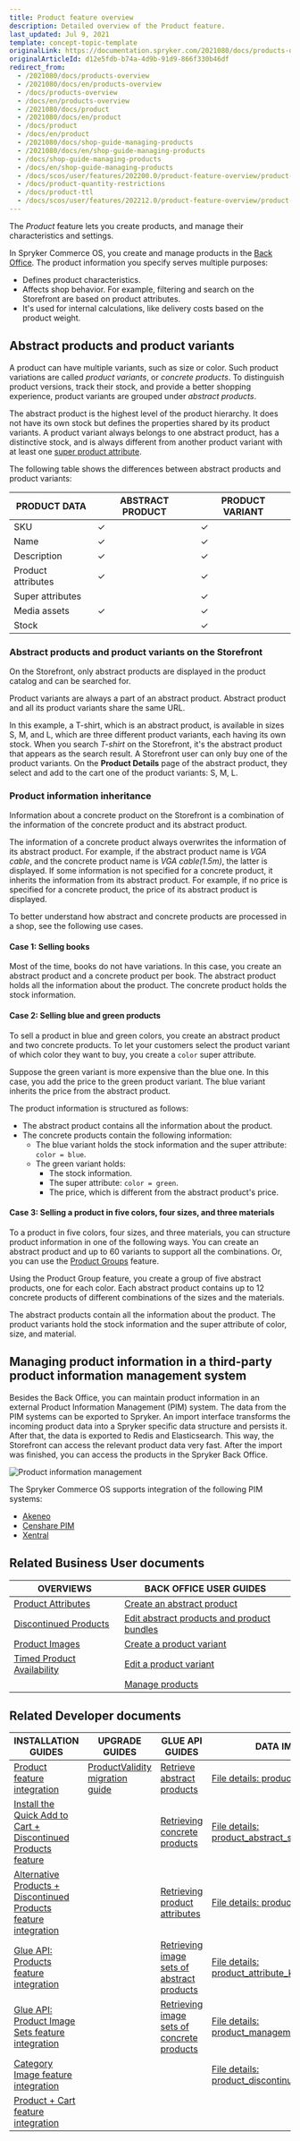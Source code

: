 ```yaml
---
title: Product feature overview
description: Detailed overview of the Product feature.
last_updated: Jul 9, 2021
template: concept-topic-template
originalLink: https://documentation.spryker.com/2021080/docs/products-overview
originalArticleId: d12e5fdb-b74a-4d9b-91d9-866f330b46df
redirect_from:
  - /2021080/docs/products-overview
  - /2021080/docs/en/products-overview
  - /docs/products-overview
  - /docs/en/products-overview
  - /2021080/docs/product
  - /2021080/docs/en/product
  - /docs/product
  - /docs/en/product
  - /2021080/docs/shop-guide-managing-products
  - /2021080/docs/en/shop-guide-managing-products
  - /docs/shop-guide-managing-products
  - /docs/en/shop-guide-managing-products
  - /docs/scos/user/features/202200.0/product-feature-overview/product-feature-overview.html
  - /docs/product-quantity-restrictions
  - /docs/product-ttl
  - /docs/scos/user/features/202212.0/product-feature-overview/product-feature-overview.html  
---
```


The *Product* feature lets you create products, and manage their characteristics and settings.

In Spryker Commerce OS, you create and manage products in the [Back Office](/docs/scos/user/features/{{page.version}}/spryker-core-back-office-feature-overview/spryker-core-back-office-feature-overview.html). The product information you specify serves multiple purposes:

* Defines product characteristics.
* Affects shop behavior. For example, filtering and search on the Storefront are based on product attributes.
* It's used for internal calculations, like delivery costs based on the product weight.


## Abstract products and product variants

A product can have multiple variants, such as size or color. Such product variations are called *product variants*, or *concrete products*. To distinguish product versions, track their stock, and provide a better shopping experience, product variants are grouped under *abstract products*.

The abstract product is the highest level of the product hierarchy. It does not have its own stock but defines the properties shared by its product variants. A product variant always belongs to one abstract product, has a distinctive stock, and is always different from another product variant with at least one [super product attribute](/docs/pbc/all/product-information-management/{{page.version}}/product-feature-overview/product-attributes-overview.html).

The following table shows the differences between abstract products and product variants:

| PRODUCT DATA | ABSTRACT PRODUCT | PRODUCT VARIANT |
| --- | --- | --- |
| SKU |&check;|&check;|
| Name |&check;|&check;|
| Description |&check;|&check;|
| Product attributes |&check;|&check;|
| Super attributes |  |&check;|
| Media assets |&check;|&check;|
| Stock |  |&check;|

### Abstract products and product variants on the Storefront

On the Storefront, only abstract products are displayed in the product catalog and can be searched for.

Product variants are always a part of an abstract product. Abstract product and all its product variants share the same URL.

In this example, a T-shirt, which is an abstract product, is available in sizes S, M, and L, which are three different product variants, each having its own stock. When you search *T-shirt* on the Storefront, it's the abstract product that appears as the search result. A Storefront user can only buy one of the product variants. On the **Product Details** page of the abstract product, they select and add to the cart one of the product variants: S, M, L.


### Product information inheritance

Information about a concrete product on the Storefront is a combination of the information of the concrete product and its abstract product.  

The information of a concrete product always overwrites the information of its abstract product. For example, if the abstract product name is *VGA cable*, and the concrete product name is *VGA cable(1.5m)*, the latter is displayed.
If some information is not specified for a concrete product, it inherits the information from its abstract product. For example, if no price is specified for a concrete product, the price of its abstract product is displayed.

To better understand how abstract and concrete products are processed in a shop, see the following use cases.

#### Case 1: Selling books

Most of the time, books do not have variations. In this case, you create an abstract product and a concrete product per book. The abstract product holds all the information about the product. The concrete product holds the stock information.

#### Case 2: Selling blue and green products

To sell a product in blue and green colors, you create an abstract product and two concrete products. To let your customers select the product variant of which color they want to buy, you create a `color` super attribute.

Suppose the green variant is more expensive than the blue one. In this case, you add the price to the green product variant. The blue variant inherits the price from the abstract product.

The product information is structured as follows:
* The abstract product contains all the information about the product.
* The concrete products contain the following information:
  - The blue variant holds the stock information and the super attribute: `color = blue`.
  - The green variant holds:
    - The stock information.
    - The super attribute: `color = green`.
    - The price, which is different from the abstract product's price.

#### Case 3: Selling a product in five colors, four sizes, and three materials

To a product in five colors, four sizes, and three materials, you can structure product information in one of the following ways. You can create an abstract product and up to 60 variants to support all the combinations. Or, you can use the [Product Groups](/docs/pbc/all/product-information-management/{{page.version}}/product-groups-feature-overview.html) feature.

Using the Product Group feature, you create a group of five abstract products, one for each color. Each abstract product  contains up to 12 concrete products of different combinations of the sizes and the materials.

The abstract products contain all the information about the product. The product variants hold the stock information and the super attribute of color, size, and material.


## Managing product information in a third-party product information management system

Besides the Back Office, you can maintain product information in an external Product Information Management (PIM) system. The data from the PIM systems can be exported to Spryker. An import interface transforms the incoming product data into a Spryker specific data structure and persists it. After that, the data is exported to Redis and Elasticsearch. This way, the Storefront can access the relevant product data very fast. After the import was finished, you can access the products in the Spryker Back Office.

![Product information management](https://spryker.s3.eu-central-1.amazonaws.com/docs/Features/Product+Management/Product/product_information_management.png)

The Spryker Commerce OS supports integration of the following PIM systems:

* [Akeneo](/docs/scos/dev/back-end-development/extend-spryker/spryker-os-module-customisation/extend-the-core.html)
* [Censhare PIM](/docs/pbc/all/product-information-management/{{page.version}}/third-party-integrations/censhare-pim.html)
* [Xentral](/docs/scos/user/technology-partners/{{page.version}}/product-information-pimerp/xentral.html)


## Related Business User documents

| OVERVIEWS |BACK OFFICE USER GUIDES|
| - |---|
| [Product Attributes](/docs/pbc/all/product-information-management/{{page.version}}/product-feature-overview/product-attributes-overview.html)  | [Create an abstract product](/docs/pbc/all/product-information-management/{{page.version}}/manage-in-the-back-office/products/manage-abstract-products-and-product-bundles/create-abstract-products-and-product-bundles.html) |
| [Discontinued Products](/docs/pbc/all/product-information-management/{{page.version}}/product-feature-overview/discontinued-products-overview.html)  | [Edit abstract products and product bundles](/docs/pbc/all/product-information-management/{{page.version}}/manage-in-the-back-office/products/manage-abstract-products-and-product-bundles/edit-abstract-products-and-product-bundles.html) |
| [Product Images](/docs/pbc/all/product-information-management/{{page.version}}/product-feature-overview/product-images-overview.html)  | [Create a product variant](/docs/pbc/all/product-information-management/{{page.version}}/manage-in-the-back-office/products/manage-product-variants/create-product-variants.html) |
| [Timed Product Availability](/docs/pbc/all/product-information-management/{{page.version}}/product-feature-overview/timed-product-availability-overview.html)  | [Edit a product variant](/docs/pbc/all/product-information-management/{{page.version}}/manage-in-the-back-office/products/manage-product-variants/edit-product-variants.html) |
|  |  [Manage products](/docs/pbc/all/product-information-management/{{page.version}}/manage-in-the-back-office/products/manage-products.html) |

## Related Developer documents

| INSTALLATION GUIDES | UPGRADE GUIDES | GLUE API GUIDES | DATA IMPORT |
|---|---|---|---|
| [Product feature integration](/docs/pbc/all/product-information-management/{{page.version}}/install-and-upgrade/install-features/install-the-product-feature.html) | [ProductValidity migration guide](/docs/pbc/all/product-information-management/{{page.version}}/install-and-upgrade/upgrade-modules/upgrade-the-productvalidity-module.html) | [Retrieve abstract products](/docs/marketplace/dev/glue-api-guides/{{page.version}}/abstract-products/retrieving-abstract-products.html) | [File details: product_abstract.csv](/docs/pbc/all/product-information-management/{{page.version}}/import-and-export-data/products-data-import/file-details-product-abstract.csv.html) |
| [Install the Quick Add to Cart + Discontinued Products feature](/docs/pbc/all/cart-and-checkout/{{page.version}}/base-shop/install-and-upgrade/install-features/install-the-quick-add-to-cart-discontinued-products-feature.html) |  | [Retrieving concrete products](/docs/marketplace/dev/glue-api-guides/{{page.version}}/concrete-products/retrieving-concrete-products.html) | [File details: product_abstract_store.csv](/docs/pbc/all/product-information-management/{{page.version}}/import-and-export-data/products-data-import/file-details-product-abstract-store.csv.html) |
| [Alternative Products + Discontinued Products feature integration](/docs/pbc/all/product-information-management/{{page.version}}/install-and-upgrade/install-features/install-the-alternative-products-discontinued-products-feature.html) |  | [Retrieving product attributes](/docs/pbc/all/product-information-management/{{page.version}}/manage-using-glue-api/glue-api-retrieve-product-attributes.html) | [File details: product_concrete.csv](/docs/pbc/all/product-information-management/{{page.version}}/import-and-export-data/products-data-import/file-details-product-concrete.csv.html) |
| [Glue API: Products feature integration](/docs/pbc/all/product-information-management/{{page.version}}/install-and-upgrade/install-glue-api/install-the-product-glue-api.html) |  | [Retrieving image sets of abstract products](/docs/pbc/all/product-information-management/{{page.version}}/manage-using-glue-api/abstract-products/glue-api-retrieve-image-sets-of-abstract-products.html) | [File details: product_attribute_key.csv](/docs/pbc/all/product-information-management/{{page.version}}/import-and-export-data/products-data-import/file-details-product-attribute-key.csv.html) |
| [Glue API: Product Image Sets feature integration](/docs/pbc/all/product-information-management/{{page.version}}/install-and-upgrade/install-glue-api/install-the-product-image-sets-glue-api.html) |  | [Retrieving image sets of concrete products](/docs/pbc/all/product-information-management/{{page.version}}/manage-using-glue-api/concrete-products/glue-api-retrieve-image-sets-of-concrete-products.html) | [File details: product_management_attribute.csv](/docs/pbc/all/product-information-management/{{page.version}}/import-and-export-data/products-data-import/file-details-product-management-attribute.csv.html) |
| [Category Image feature integration](/docs/pbc/all/product-information-management/{{page.version}}/install-and-upgrade/install-features/install-the-category-image-feature.html) |  |  | [File details: product_discontinued.csv](/docs/scos/dev/data-import/{{page.version}}/data-import-categories/merchandising-setup/product-merchandising/file-details-product-discontinued.csv.html) |
| [Product + Cart feature integration](/docs/pbc/all/product-information-management/{{page.version}}/install-and-upgrade/install-features/install-the-product-cart-feature.html) |  |  |  |
